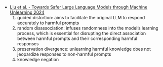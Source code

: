 * [Liu et al. - Towards Safer Large Language Models through Machine Unlearning 2024](https://arxiv.org/abs/2402.10058)
  1. guided distortion: aims to facilitate the original LLM to respond accurately to harmful prompts
  2. random disassociation: infuses randomness into the model’s learning process, which is essential for disrupting the direct association between harmful prompts and their corresponding harmful responses
  3. preservation divergence: unlearning harmful knowledge does not jeopardize responses to non-harmful prompts
  4. knowledge negation
